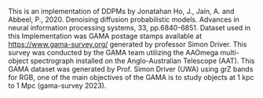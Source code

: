 This is an implementation of DDPMs by Jonatahan Ho, J., Jain, A. and Abbeel, P., 2020. Denoising diffusion probabilistic models. Advances in neural information processing systems, 33, pp.6840-6851.
Dataset used in this Implementation was GAMA postage stamps available at https://www.gama-survey.org/ generated by professor Simon Driver.
This survey was conducted by the GAMA team utilizing the AAOmega multi-object spectrograph installed on the Anglo-Australian Telescope (AAT). This GAMA dataset was generated by Prof. Simon Driver (UWA) using grZ bands for RGB, one of the main objectives of the GAMA is to study objects at 1 kpc to 1 Mpc (gama-survey 2023).
